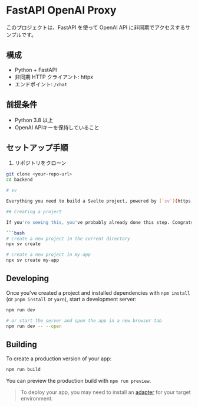 # FastAPI OpenAI Proxy

このプロジェクトは、FastAPI を使って OpenAI API に非同期でアクセスするサンプルです。

## 構成

- Python + FastAPI
- 非同期 HTTP クライアント: httpx
- エンドポイント: `/chat`

## 前提条件

- Python 3.8 以上
- OpenAI APIキーを保持していること

## セットアップ手順

1. リポジトリをクローン

```bash
git clone <your-repo-url>
cd backend

# sv

Everything you need to build a Svelte project, powered by [`sv`](https://github.com/sveltejs/cli).

## Creating a project

If you're seeing this, you've probably already done this step. Congrats!

```bash
# create a new project in the current directory
npx sv create

# create a new project in my-app
npx sv create my-app
```

## Developing

Once you've created a project and installed dependencies with `npm install` (or `pnpm install` or `yarn`), start a development server:

```bash
npm run dev

# or start the server and open the app in a new browser tab
npm run dev -- --open
```

## Building

To create a production version of your app:

```bash
npm run build
```

You can preview the production build with `npm run preview`.

> To deploy your app, you may need to install an [adapter](https://svelte.dev/docs/kit/adapters) for your target environment.
